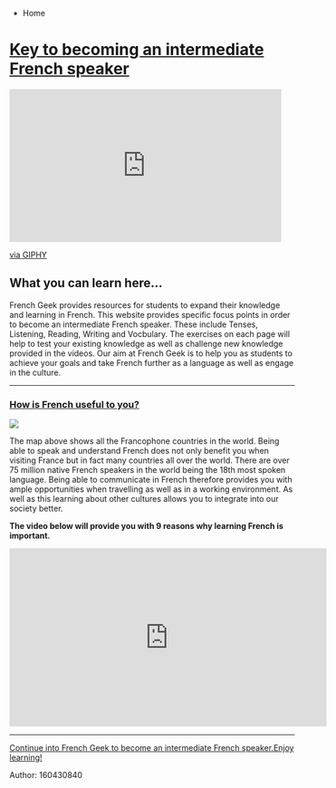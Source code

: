 <ul class="breadcrumb">
  <li>Home</li>
</ul>
<h1><u>Key to becoming an intermediate French speaker</u></h1>

<iframe src="https://giphy.com/embed/3oFzmfI86wJx2QfL44" width="480" height="270" frameBorder="0" class="giphy-embed" allowFullScreen></iframe><p><a href="https://giphy.com/gifs/3oFzmfI86wJx2QfL44">via GIPHY</a></p>
  
  
<h2>What you can learn here...</h2>
<p>French Geek provides resources for students to expand their knowledge and learning in French. This website provides specific focus points in order to become an intermediate French speaker. These include Tenses, Listening, Reading, Writing and Vocbulary. The exercises on each page will help to test your existing knowledge as well as challenge new knowledge provided in the videos. Our aim at French Geek is to help you as students to achieve your goals and take French further as a language as well as engage in the culture.</p>



<hr>

<h3><u>How is French useful to you?</u></h3>
<img src="https://upload.wikimedia.org/wikipedia/commons/2/26/Map-Francophone_World.png" />

<p>The map above shows all the Francophone countries in the world. Being able to speak and understand French does not only benefit you when visiting France but in fact many countries all over the world. There are over 75 million native French speakers in the world being the 18th most spoken language. Being able to communicate in French therefore provides you with ample opportunities when travelling as well as in a working environment. As well as this learning about other cultures allows you to integrate into our society better.
  

<p><strong>The video below will provide you with 9 reasons why learning French is important.</strong></p>

<iframe width="560" height="315" src="https://www.youtube.com/embed/kEpA5W42SL0" frameborder="0" allow="autoplay; encrypted-media" allowfullscreen></iframe>
 <hr>
 
 <p><u> Continue into French Geek to become an intermediate French speaker.Enjoy learning!</u></p>


<p>Author: 160430840 </p>


